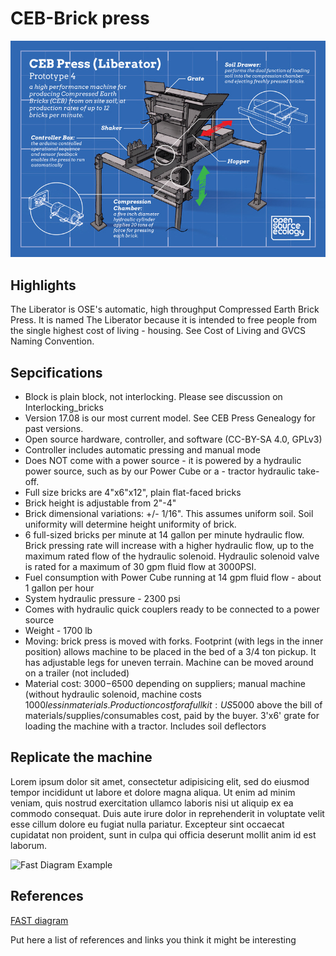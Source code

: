 # CEB-Brick press
![Dual-Axis-Gimbal-System](/images/001.jpg)
## Highlights
The Liberator is OSE's automatic, high throughput Compressed Earth Brick Press. It is named The Liberator because it is intended to free people from the single highest cost of living - housing. See Cost of Living and GVCS Naming Convention.
## Sepcifications
- Block is plain block, not interlocking. Please see discussion on Interlocking_bricks
- Version 17.08 is our most current model. See CEB Press Genealogy for past versions.
- Open source hardware, controller, and software (CC-BY-SA 4.0, GPLv3)
- Controller includes automatic pressing and manual mode
- Does NOT come with a power source - it is powered by a hydraulic power source, such as by our Power Cube or a - tractor hydraulic take-off.
- Full size bricks are 4"x6"x12", plain flat-faced bricks
- Brick height is adjustable from 2"-4"
- Brick dimensional variations: +/- 1/16". This assumes uniform soil. Soil uniformity will determine height uniformity of brick.
- 6 full-sized bricks per minute at 14 gallon per minute hydraulic flow. Brick pressing rate will increase with a higher hydraulic flow, up to the maximum rated flow of the hydraulic solenoid. Hydraulic solenoid valve is rated for a maximum of 30 gpm fluid flow at 3000PSI.
- Fuel consumption with Power Cube running at 14 gpm fluid flow - about 1 gallon per hour
- System hydraulic pressure - 2300 psi
- Comes with hydraulic quick couplers ready to be connected to a power source
- Weight - 1700 lb
- Moving: brick press is moved with forks. Footprint (with legs in the inner position) allows machine to be placed in the bed of a 3/4 ton pickup. It has adjustable legs for uneven terrain. Machine can be moved around on a trailer (not included)
- Material cost: $3000-$6500 depending on suppliers; manual machine (without hydraulic solenoid, machine costs $1000 less in materials. Production cost for a full kit: US$5000 above the bill of materials/supplies/consumables cost, paid by the buyer.
3'x6' grate for loading the machine with a tractor. Includes soil deflectors

## Replicate the machine
Lorem ipsum dolor sit amet, consectetur adipisicing elit, sed do eiusmod tempor incididunt ut labore et dolore magna aliqua. Ut enim ad minim veniam, quis nostrud exercitation ullamco laboris nisi ut aliquip ex ea commodo consequat. Duis aute irure dolor in reprehenderit in voluptate velit esse cillum dolore eu fugiat nulla pariatur. Excepteur sint occaecat cupidatat non proident, sunt in culpa qui officia deserunt mollit anim id est laborum.

![Fast Diagram Example](http://www.valueanalysis.ca/images/en/FAST_Diagram.JPG)

## References
[FAST diagram](http://www.valueanalysis.ca/fast.php)

Put here a list of references and links you think it might be interesting
